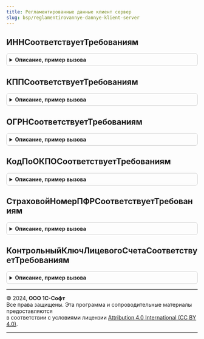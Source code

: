 ```yaml
---
title: Регламентированные данные клиент сервер
slug: bsp/reglamentirovannye-dannye-klient-server
---
```



## ИННСоответствуетТребованиям
<details style="margin: 1em 0; padding: 0.5em; border: 1px solid #ccc; border-radius: 6px;">

<summary style="font-weight: bold; cursor: pointer;">Описание, пример вызова</summary>

```bsl

// Проверяет соответствие ИНН требованиям. Только для проверки ИНН физических и юридических лиц Российской Федерации.
//
// Параметры:
//  ИНН                - Строка - проверяемый индивидуальный номер налогоплательщика.
//  ЭтоЮридическоеЛицо - Булево - признак, является ли владелец ИНН юридическим лицом.
//  ТекстСообщения     - Строка - текст сообщения о найденных ошибках.
//
// Возвращаемое значение:
//  Булево - Истина, если соответствует.
//
Функция ИННСоответствуетТребованиям(Знач ИНН, ЭтоЮридическоеЛицо, ТекстСообщения) Экспорт
```

Пример вызова
```bsl
Результат = РегламентированныеДанныеКлиентСервер.ИННСоответствуетТребованиям(ИНН, ЭтоЮридическоеЛицо, ТекстСообщения) 
```
</details>

## КППСоответствуетТребованиям
<details style="margin: 1em 0; padding: 0.5em; border: 1px solid #ccc; border-radius: 6px;">

<summary style="font-weight: bold; cursor: pointer;">Описание, пример вызова</summary>

```bsl

// Проверяет соответствие КПП требованиям.
// Согласно приложению к приказу ФНС России от 29.06.2012 N ММВ-7-6/435@
// "Об утверждении Порядка и условий присвоения, применения, а также изменения
// идентификационного номера налогоплательщика".
//
// Параметры:
//  КПП            - Строка - проверяемый код причины постановки на учет.
//  ТекстСообщения - Строка - текст сообщения о найденных ошибках.
//
// Возвращаемое значение:
//  Булево - Истина, если соответствует.
//
Функция КППСоответствуетТребованиям(Знач КПП, ТекстСообщения) Экспорт
```

Пример вызова
```bsl
Результат = РегламентированныеДанныеКлиентСервер.КППСоответствуетТребованиям(КПП, ТекстСообщения) 
```
</details>

## ОГРНСоответствуетТребованиям
<details style="margin: 1em 0; padding: 0.5em; border: 1px solid #ccc; border-radius: 6px;">

<summary style="font-weight: bold; cursor: pointer;">Описание, пример вызова</summary>

```bsl

// Проверяет соответствие ОГРН требованиям.
//
// Параметры:
//  ОГРН               - Строка - проверяемый основной государственный регистрационный номер.
//  ЭтоЮридическоеЛицо - Булево - признак, является ли владелец ОГРН юридическим лицом.
//  ТекстСообщения     - Строка - текст сообщения о найденных ошибках.
//
// Возвращаемое значение:
//  Булево - Истина, если соответствует.
//
Функция ОГРНСоответствуетТребованиям(Знач ОГРН, ЭтоЮридическоеЛицо, ТекстСообщения) Экспорт
```

Пример вызова
```bsl
Результат = РегламентированныеДанныеКлиентСервер.ОГРНСоответствуетТребованиям(ОГРН, ЭтоЮридическоеЛицо, ТекстСообщения) 
```
</details>

## КодПоОКПОСоответствуетТребованиям
<details style="margin: 1em 0; padding: 0.5em; border: 1px solid #ccc; border-radius: 6px;">

<summary style="font-weight: bold; cursor: pointer;">Описание, пример вызова</summary>

```bsl

// Проверяет соответствие кода ОКПО требованиям стандартов.
//
// Параметры:
//  ПроверяемыйКод         - Строка - проверяемый код ОКПО;
//  ЭтоЮридическоеЛицо     - Булево - признак, является ли владелец кода ОКПО юридическим лицом;
//  ТекстСообщения         - Строка - текст сообщения о найденных ошибках в проверяемом коде ОКПО.
//
// Возвращаемое значение:
//  Булево - Истина, если соответствует.
//
Функция КодПоОКПОСоответствуетТребованиям(Знач ПроверяемыйКод, ЭтоЮридическоеЛицо, ТекстСообщения = "") Экспорт
```

Пример вызова
```bsl
Результат = РегламентированныеДанныеКлиентСервер.КодПоОКПОСоответствуетТребованиям(ПроверяемыйКод, ЭтоЮридическоеЛицо, ТекстСообщения);
```
</details>

## СтраховойНомерПФРСоответствуетТребованиям
<details style="margin: 1em 0; padding: 0.5em; border: 1px solid #ccc; border-radius: 6px;">

<summary style="font-weight: bold; cursor: pointer;">Описание, пример вызова</summary>

```bsl

// Проверяет номер страхового свидетельства на соответствие требованиям ПФР.
//
// Параметры:
//  СтраховойНомер - Строка - страховой номер ПФР. Строка должна быть ведена по шаблону "999-999-999 99".
//  ТекстСообщения - Строка - текст сообщения об ошибке ввода страхового номера.
//
// Возвращаемое значение:
//  Булево - Истина, если соответствует.
//
Функция СтраховойНомерПФРСоответствуетТребованиям(Знач СтраховойНомер, ТекстСообщения) Экспорт
```

Пример вызова
```bsl
Результат = РегламентированныеДанныеКлиентСервер.СтраховойНомерПФРСоответствуетТребованиям(СтраховойНомер, ТекстСообщения) 
```
</details>

## КонтрольныйКлючЛицевогоСчетаСоответствуетТребованиям
<details style="margin: 1em 0; padding: 0.5em; border: 1px solid #ccc; border-radius: 6px;">

<summary style="font-weight: bold; cursor: pointer;">Описание, пример вызова</summary>

```bsl

// Проверка контрольного ключа в номере лицевого счета (9-й разряд номера счета),
// алгоритм установлен документом:
// "ПОРЯДОК РАСЧЕТА КОНТРОЛЬНОГО КЛЮЧА В НОМЕРЕ ЛИЦЕВОГО СЧЕТА"
// (утвержден ЦБ РФ 08.09.1997 N 515).
//
// Параметры:
//  НомерСчета - Строка - номер банковского счета.
//  БИК - Строка - БИК банка в котором открыт счет.
//  ЭтоБанк - Булево - если Истина, то проверяется банковский счет, иначе проверяется как счет РКЦ
//                     (у РКЦ корреспондентский счет не заполняется).
//
// Возвращаемое значение:
//  Булево - Истина, если соответствует.
//
Функция КонтрольныйКлючЛицевогоСчетаСоответствуетТребованиям(НомерСчета, БИК, ЭтоБанк = Истина) Экспорт
```

Пример вызова
```bsl
Результат = РегламентированныеДанныеКлиентСервер.КонтрольныйКлючЛицевогоСчетаСоответствуетТребованиям(НомерСчета, БИК, ЭтоБанк);
```
</details>

---

© 2024, **ООО 1С-Софт**  
Все права защищены. Эта программа и сопроводительные материалы предоставляются  
в соответствии с условиями лицензии [Attribution 4.0 International (CC BY 4.0)](https://creativecommons.org/licenses/by/4.0/legalcode).

---
